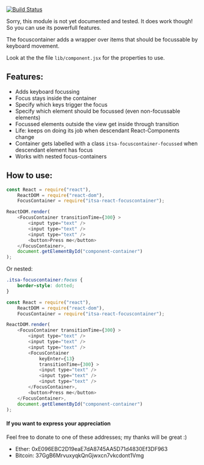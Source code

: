 [![Build Status](https://travis-ci.org/ItsAsbreuk/itsa-react-focuscontainer.svg?branch=master)](https://travis-ci.org/ItsAsbreuk/itsa-react-focuscontainer)

Sorry, this module is not yet documented and tested.
It does work though! So you can use its powerfull features.

The focuscontainer adds a wrapper over items that should be focussable by keyboard movement.

Look at the the file `lib/component.jsx` for the properties to use.

## Features:
* Adds keyboard focussing
* Focus stays inside the container
* Specify which keys trigger the focus
* Specify which element should be focussed (even non-focussable elements)
* Focussed elements outside the view get inside through transition
* Life: keeps on doing its job when descendant React-Components change
* Container gets labelled with a class `itsa-focuscontainer-focussed` when descendant element has focus
* Works with nested focus-containers

## How to use:

```js
const React = require("react"),
    ReactDOM = require("react-dom"),
    FocusContainer = require("itsa-react-focuscontainer");

ReactDOM.render(
    <FocusContainer transitionTime={300} >
        <input type="text" />
        <input type="text" />
        <input type="text" />
        <button>Press me</button>
    </FocusContainer>,
    document.getElementById("component-container")
);

```

Or nested:

```css
.itsa-focuscontainer:focus {
    border-style: dotted;
}
```

```js
const React = require("react"),
    ReactDOM = require("react-dom"),
    FocusContainer = require("itsa-react-focuscontainer");

ReactDOM.render(
    <FocusContainer transitionTime={300} >
        <input type="text" />
        <input type="text" />
        <input type="text" />
        <FocusContainer
            keyEnter={13}
            transitionTime={300} >
            <input type="text" />
            <input type="text" />
            <input type="text" />
        </FocusContainer>,
        <button>Press me</button>
    </FocusContainer>,
    document.getElementById("component-container")
);

```



#### If you want to express your appreciation

Feel free to donate to one of these addresses; my thanks will be great :)

* Ether: 0xE096EBC2D19eaE7dA8745AA5D71d4830Ef3DF963
* Bitcoin: 37GgB6MrvuxyqkQnGjwxcn7vkcdont1Vmg
